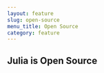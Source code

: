 ```yaml
---
layout: feature
slug: open-source
menu_title: Open Source
category: feature
---
```

## Julia is Open Source
